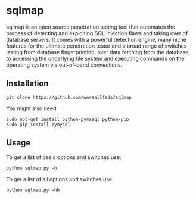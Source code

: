 # sqlmap

sqlmap is an open source penetration testing tool that automates the process of detecting and exploiting SQL injection flaws and taking over of database servers. It comes with a powerful detection engine, many niche features for the ultimate penetration tester and a broad range of switches lasting from database fingerprinting, over data fetching from the database, to accessing the underlying file system and executing commands on the operating system via out-of-band connections.

Installation
----
    git clone https://github.com/wereallfeds/sqlmap

You might also need:

    sudo apt-get install python-pymssql python-pip
    sudo pip install pymysql

Usage
----

To get a list of basic options and switches use:

    python sqlmap.py -h

To get a list of all options and switches use:

    python sqlmap.py -hh

